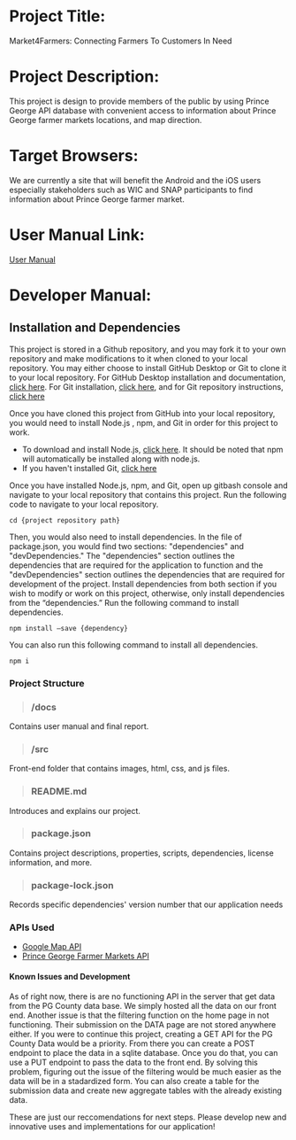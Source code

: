 # Project Title:
Market4Farmers: Connecting Farmers To Customers In Need

# Project Description: 
This project is design to provide members of the public by using Prince George API database  with convenient access to information about Prince George farmer markets 
locations, and map direction.

# Target Browsers:
We are currently a site that will benefit the Android and the iOS users especially stakeholders such as WIC and SNAP participants to find information about Prince George
farmer market.

# User Manual Link:
[User Manual](https://github.com/ericTle1/inst377_jedim/blob/main/docs/user.md)

# Developer Manual:
## Installation and Dependencies
This project is stored in a Github repository, and you may fork it to your own repository and make modifications to it when cloned to your local repository. You may either choose to install GitHub Desktop or Git to clone it to your local repository. For GitHub Desktop installation and documentation, [click here](https://desktop.github.com/). For Git installation, [click here](https://git-scm.com/downloads), and for Git repository instructions, [click here](https://git-scm.com/book/en/v2/Git-Basics-Getting-a-Git-Repository)

Once you have cloned this project from GitHub into your local repository, you would need to install Node.js , npm, and Git in order for this project to work.
* To download and install Node.js, [click here](https://nodejs.org/en/download/). It should be noted that npm will automatically be installed along with node.js.
* If you haven't installed Git, [click here](https://git-scm.com/downloads)

Once you have installed Node.js, npm, and Git, open up gitbash console and navigate to your local repository that contains this project. Run the following code to navigate to your local repository. 
```
cd {project repository path}
```

Then, you would also need to install dependencies. In the file of package.json, you would find two sections: "dependencies" and "devDependencies." The "dependencies" section outlines the dependencies that are required for the application to function and the "devDependencies" section outlines the dependencies that are required for development of the project. Install dependencies from both section if you wish to modify or work on this project, otherwise, only install dependencies from the “dependencies.” Run the following command to install dependencies.
```
npm install –save {dependency}
```

You can also run this following command to install all dependencies.
```
npm i
````

### Project Structure
>### /docs 
Contains user manual and final report.

>### /src 
Front-end folder that contains images, html, css, and js files.

>### README.md
Introduces and explains our project.

>### package.json	
Contains project descriptions, properties, scripts, dependencies, license information, and more.

>### package-lock.json	
Records specific dependencies' version number that our application needs

### APIs Used
* [Google Map API](https://maps.googleapis.com/maps/api/js?key=AIzaSyDUIN4splV3Mg8N2pasIr7B_uOnePMnC5w&callback=initMap&libraries=&v=weekly)
* [Prince George Farmer Markets API](https://data.princegeorgescountymd.gov/resource/sphi-rwax.json)

#### Known Issues and Development
As of right now, there is are no functioning API in the server that get data from the PG County data base. We simply hosted all the data on our front end. Another issue is that the filtering function on the home page in not functioning. Their submission on the DATA page are not stored anywhere either.
If you were to continue this project, creating a GET API for the PG County Data would be a priority. From there you can create a POST endpoint to place the data in a sqlite database. Once you do that, you can use a PUT endpoint to pass the data to the front end.
By solving this problem, figuring out the issue of the filtering would be much easier as the data will be in a stadardized form. You can also create a table for the submission data and create new aggregate tables with the already existing data.

These are just our reccomendations for next steps. Please develop new and innovative uses and implementations for our application!
